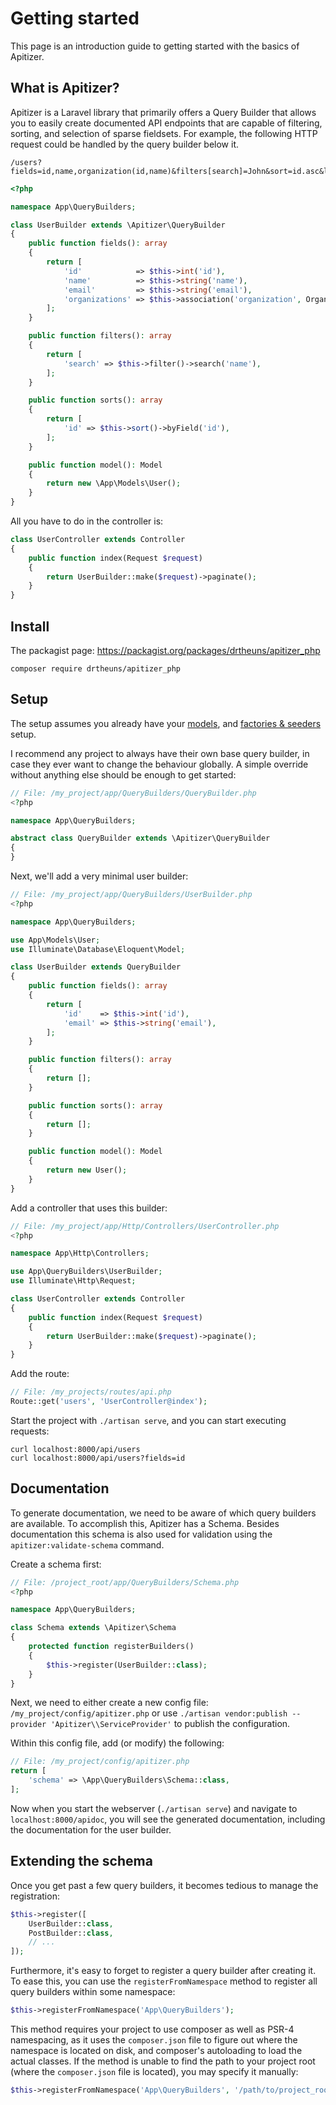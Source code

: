 # Getting started

This page is an introduction guide to getting started with the basics of
Apitizer.

## What is Apitizer?

Apitizer is a Laravel library that primarily offers a Query Builder that allows
you to easily create documented API endpoints that are capable of filtering,
sorting, and selection of sparse fieldsets. For example, the following HTTP
request could be handled by the query builder below it.

```
/users?fields=id,name,organization(id,name)&filters[search]=John&sort=id.asc&limit=30
```

```php
<?php

namespace App\QueryBuilders;

class UserBuilder extends \Apitizer\QueryBuilder
{
    public function fields(): array
    {
        return [
            'id'            => $this->int('id'),
            'name'          => $this->string('name'),
            'email'         => $this->string('email'),
            'organizations' => $this->association('organization', OrganizationBuilder::class),
        ];
    }

    public function filters(): array
    {
        return [
            'search' => $this->filter()->search('name'),
        ];
    }

    public function sorts(): array
    {
        return [
            'id' => $this->sort()->byField('id'),
        ];
    }

    public function model(): Model
    {
        return new \App\Models\User();
    }
}
```

All you have to do in the controller is:

```php
class UserController extends Controller
{
    public function index(Request $request)
    {
        return UserBuilder::make($request)->paginate();
    }
}
```

## Install

The packagist page: https://packagist.org/packages/drtheuns/apitizer_php

```
composer require drtheuns/apitizer_php
```

## Setup

The setup assumes you already have your [models](https://laravel.com/docs/6.x/eloquent),
and [factories & seeders](https://laravel.com/docs/6.x/seeding) setup.

I recommend any project to always have their own base query builder, in case
they ever want to change the behaviour globally. A simple override without
anything else should be enough to get started:

```php
// File: /my_project/app/QueryBuilders/QueryBuilder.php
<?php

namespace App\QueryBuilders;

abstract class QueryBuilder extends \Apitizer\QueryBuilder
{
}
```

Next, we'll add a very minimal user builder:

```php
// File: /my_project/app/QueryBuilders/UserBuilder.php
<?php

namespace App\QueryBuilders;

use App\Models\User;
use Illuminate\Database\Eloquent\Model;

class UserBuilder extends QueryBuilder
{
    public function fields(): array
    {
        return [
            'id'    => $this->int('id'),
            'email' => $this->string('email'),
        ];
    }

    public function filters(): array
    {
        return [];
    }

    public function sorts(): array
    {
        return [];
    }

    public function model(): Model
    {
        return new User();
    }
}
```

Add a controller that uses this builder:

```php
// File: /my_project/app/Http/Controllers/UserController.php
<?php

namespace App\Http\Controllers;

use App\QueryBuilders\UserBuilder;
use Illuminate\Http\Request;

class UserController extends Controller
{
    public function index(Request $request)
    {
        return UserBuilder::make($request)->paginate();
    }
}
```

Add the route:

```php
// File: /my_projects/routes/api.php
Route::get('users', 'UserController@index');
```

Start the project with `./artisan serve`, and you can start executing requests:

```
curl localhost:8000/api/users
curl localhost:8000/api/users?fields=id
```

## Documentation

To generate documentation, we need to be aware of which query builders are
available. To accomplish this, Apitizer has a Schema. Besides documentation this
schema is also used for validation using the `apitizer:validate-schema` command.

Create a schema first:

```php
// File: /project_root/app/QueryBuilders/Schema.php
<?php

namespace App\QueryBuilders;

class Schema extends \Apitizer\Schema
{
    protected function registerBuilders()
    {
        $this->register(UserBuilder::class);
    }
}
```

Next, we need to either create a new config file:
`/my_project/config/apitizer.php` or use `./artisan vendor:publish --provider
'Apitizer\\ServiceProvider'` to publish the configuration.

Within this config file, add (or modify) the following:

```php
// File: /my_project/config/apitizer.php
return [
    'schema' => \App\QueryBuilders\Schema::class,
];
```

Now when you start the webserver (`./artisan serve`) and navigate to
`localhost:8000/apidoc`, you will see the generated documentation, including the
documentation for the user builder.

## Extending the schema

Once you get past a few query builders, it becomes tedious to manage the
registration:

```php
$this->register([
    UserBuilder::class,
    PostBuilder::class,
    // ...
]);
```

Furthermore, it's easy to forget to register a query builder after creating it.
To ease this, you can use the `registerFromNamespace` method to register all
query builders within some namespace:

```php
$this->registerFromNamespace('App\QueryBuilders');
```

This method requires your project to use composer as well as PSR-4 namespacing,
as it uses the `composer.json` file to figure out where the namespace is located
on disk, and composer's autoloading to load the actual classes. If the method is
unable to find the path to your project root (where the `composer.json` file is
located), you may specify it manually:

```php
$this->registerFromNamespace('App\QueryBuilders', '/path/to/project_root');
```
